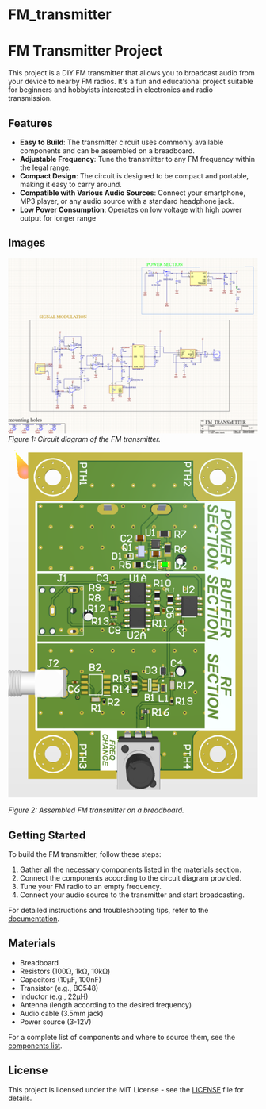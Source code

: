 # FM_transmitter
# FM Transmitter Project

This project is a DIY FM transmitter that allows you to broadcast audio from your device to nearby FM radios. It's a fun and educational project suitable for beginners and hobbyists interested in electronics and radio transmission.

## Features

- **Easy to Build**: The transmitter circuit uses commonly available components and can be assembled on a breadboard.
- **Adjustable Frequency**: Tune the transmitter to any FM frequency within the legal range.
- **Compact Design**: The circuit is designed to be compact and portable, making it easy to carry around.
- **Compatible with Various Audio Sources**: Connect your smartphone, MP3 player, or any audio source with a standard headphone jack.
- **Low Power Consumption**: Operates on low voltage with high power output for longer range

## Images

![FM Transmitter Circuit](schemat.png)
*Figure 1: Circuit diagram of the FM transmitter.*

![Assembled FM Transmitter](pcb.png)

*Figure 2: Assembled FM transmitter on a breadboard.*

## Getting Started

To build the FM transmitter, follow these steps:

1. Gather all the necessary components listed in the materials section.
2. Connect the components according to the circuit diagram provided.
3. Tune your FM radio to an empty frequency.
4. Connect your audio source to the transmitter and start broadcasting.

For detailed instructions and troubleshooting tips, refer to the [documentation](docs/instructions.md).

## Materials

- Breadboard
- Resistors (100Ω, 1kΩ, 10kΩ)
- Capacitors (10μF, 100nF)
- Transistor (e.g., BC548)
- Inductor (e.g., 22μH)
- Antenna (length according to the desired frequency)
- Audio cable (3.5mm jack)
- Power source (3-12V)

For a complete list of components and where to source them, see the [components list](docs/components.md).

## License

This project is licensed under the MIT License - see the [LICENSE](LICENSE) file for details.
